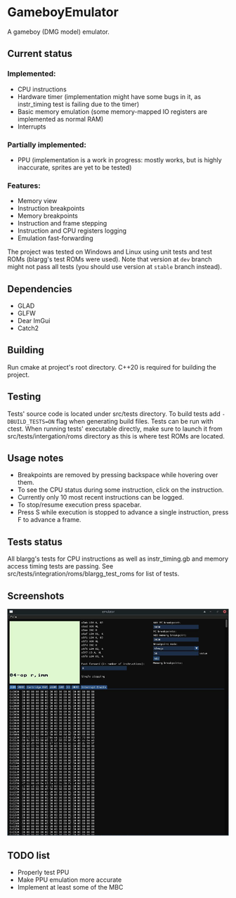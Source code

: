# GameboyEmulator
A gameboy (DMG model) emulator.

## Current status

### Implemented:
- CPU instructions
- Hardware timer (implementation might have some bugs in it, as instr_timing test is failing due to the timer)
- Basic memory emulation (some memory-mapped IO registers are implemented as normal RAM)
- Interrupts

### Partially implemented:
- PPU (implementation is a work in progress: mostly works, but is highly inaccurate, sprites are yet to be tested)

### Features:
- Memory view
- Instruction breakpoints
- Memory breakpoints
- Instruction and frame stepping
- Instruction and CPU registers logging
- Emulation fast-forwarding

The project was tested on Windows and Linux using unit tests and test ROMs (blargg's test ROMs were used). Note that version at `dev` branch might not pass all tests (you should use version at `stable` branch instead).

## Dependencies
 - GLAD
 - GLFW
 - Dear ImGui
 - Catch2
## Building
Run cmake at project's root directory. C++20 is required for building the project.
## Testing
Tests' source code is located under src/tests directory. To build tests add `-DBUILD_TESTS=ON` flag when generating build files. Tests can be run with ctest. When running tests' executable directly, make sure to launch it from src/tests/intergation/roms directory as this is where test ROMs are located.

## Usage notes

- Breakpoints are removed by pressing backspace while hovering over them.
- To see the CPU status during some instruction, click on the instruction.
- Currently only 10 most recent instructions can be logged.
- To stop/resume execution press spacebar.
- Press S while execution is stopped to advance a single instruction, press F to advance a frame.

## Tests status

All blargg's tests for CPU instructions as well as instr_timing.gb and memory access timing tests are passing. See src/tests/integration/roms/blargg_test_roms for list of tests.

## Screenshots

![screenshot](./screenshot.png)

## TODO list
- Properly test PPU
- Make PPU emulation more accurate
- Implement at least some of the MBC
